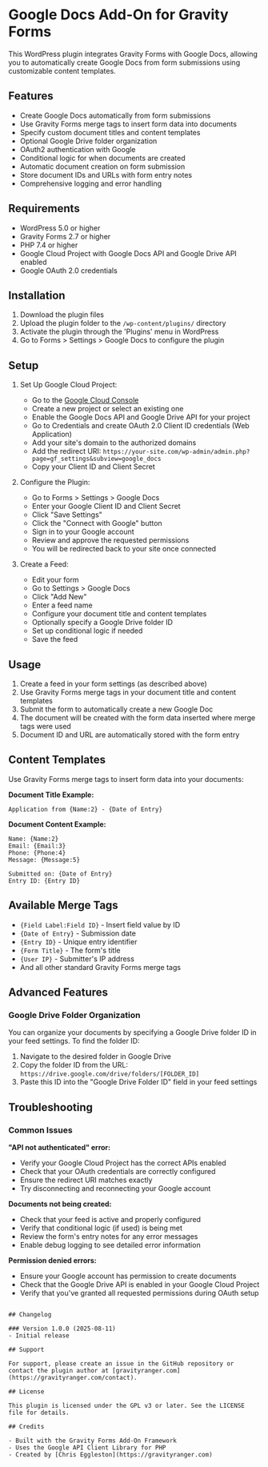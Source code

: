 # Google Docs Add-On for Gravity Forms

This WordPress plugin integrates Gravity Forms with Google Docs, allowing you to automatically create Google Docs from form submissions using customizable content templates.

## Features

- Create Google Docs automatically from form submissions
- Use Gravity Forms merge tags to insert form data into documents
- Specify custom document titles and content templates
- Optional Google Drive folder organization
- OAuth2 authentication with Google
- Conditional logic for when documents are created
- Automatic document creation on form submission
- Store document IDs and URLs with form entry notes
- Comprehensive logging and error handling

## Requirements

- WordPress 5.0 or higher
- Gravity Forms 2.7 or higher
- PHP 7.4 or higher
- Google Cloud Project with Google Docs API and Google Drive API enabled
- Google OAuth 2.0 credentials

## Installation

1. Download the plugin files
2. Upload the plugin folder to the `/wp-content/plugins/` directory
3. Activate the plugin through the 'Plugins' menu in WordPress
4. Go to Forms > Settings > Google Docs to configure the plugin

## Setup

1. Set Up Google Cloud Project:
   - Go to the [Google Cloud Console](https://console.cloud.google.com/)
   - Create a new project or select an existing one
   - Enable the Google Docs API and Google Drive API for your project
   - Go to Credentials and create OAuth 2.0 Client ID credentials (Web Application)
   - Add your site's domain to the authorized domains
   - Add the redirect URI: `https://your-site.com/wp-admin/admin.php?page=gf_settings&subview=google_docs`
   - Copy your Client ID and Client Secret

2. Configure the Plugin:
   - Go to Forms > Settings > Google Docs
   - Enter your Google Client ID and Client Secret
   - Click "Save Settings"
   - Click the "Connect with Google" button
   - Sign in to your Google account
   - Review and approve the requested permissions
   - You will be redirected back to your site once connected

3. Create a Feed:
   - Edit your form
   - Go to Settings > Google Docs
   - Click "Add New"
   - Enter a feed name
   - Configure your document title and content templates
   - Optionally specify a Google Drive folder ID
   - Set up conditional logic if needed
   - Save the feed

## Usage

1. Create a feed in your form settings (as described above)
2. Use Gravity Forms merge tags in your document title and content templates
3. Submit the form to automatically create a new Google Doc
4. The document will be created with the form data inserted where merge tags were used
5. Document ID and URL are automatically stored with the form entry

## Content Templates

Use Gravity Forms merge tags to insert form data into your documents:

**Document Title Example:**
```
Application from {Name:2} - {Date of Entry}
```

**Document Content Example:**
```
Name: {Name:2}
Email: {Email:3}
Phone: {Phone:4}
Message: {Message:5}

Submitted on: {Date of Entry}
Entry ID: {Entry ID}
```

## Available Merge Tags

- `{Field Label:Field ID}` - Insert field value by ID
- `{Date of Entry}` - Submission date
- `{Entry ID}` - Unique entry identifier
- `{Form Title}` - The form's title
- `{User IP}` - Submitter's IP address
- And all other standard Gravity Forms merge tags

## Advanced Features

### Google Drive Folder Organization
You can organize your documents by specifying a Google Drive folder ID in your feed settings. To find the folder ID:
1. Navigate to the desired folder in Google Drive
2. Copy the folder ID from the URL: `https://drive.google.com/drive/folders/[FOLDER_ID]`
3. Paste this ID into the "Google Drive Folder ID" field in your feed settings

## Troubleshooting

### Common Issues

**"API not authenticated" error:**
- Verify your Google Cloud Project has the correct APIs enabled
- Check that your OAuth credentials are correctly configured
- Ensure the redirect URI matches exactly
- Try disconnecting and reconnecting your Google account

**Documents not being created:**
- Check that your feed is active and properly configured
- Verify that conditional logic (if used) is being met
- Review the form's entry notes for any error messages
- Enable debug logging to see detailed error information

**Permission denied errors:**
- Ensure your Google account has permission to create documents
- Check that the Google Drive API is enabled in your Google Cloud Project
- Verify that you've granted all requested permissions during OAuth setup

```

## Changelog

### Version 1.0.0 (2025-08-11)
- Initial release

## Support

For support, please create an issue in the GitHub repository or contact the plugin author at [gravityranger.com](https://gravityranger.com/contact).

## License

This plugin is licensed under the GPL v3 or later. See the LICENSE file for details.

## Credits

- Built with the Gravity Forms Add-On Framework
- Uses the Google API Client Library for PHP
- Created by [Chris Eggleston](https://gravityranger.com)
